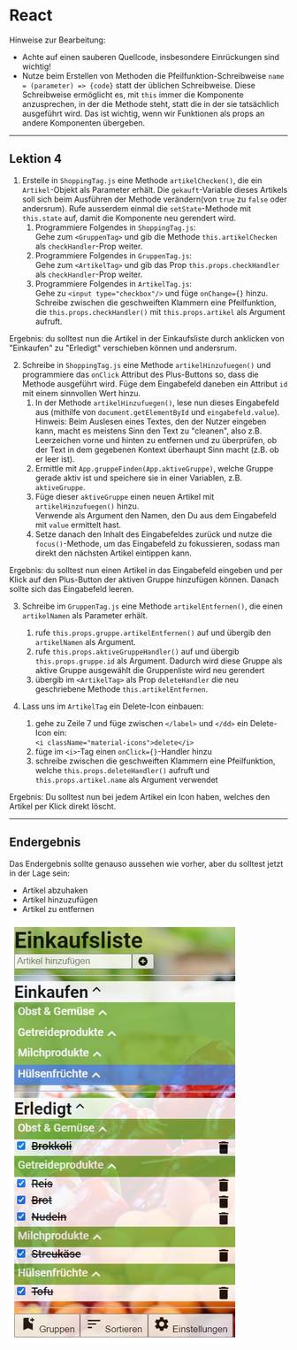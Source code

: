 # React
Hinweise zur Bearbeitung:
- Achte auf einen sauberen Quellcode, insbesondere Einrückungen sind wichtig!
- Nutze beim Erstellen von Methoden die Pfeilfunktion-Schreibweise `name = (parameter) => {code}` statt der üblichen Schreibweise.
  Diese Schreibweise ermöglicht es, mit `this` immer die Komponente anzusprechen, in der die Methode steht, statt die in
  der sie tatsächlich ausgeführt wird. Das ist wichtig, wenn wir Funktionen als props an andere Komponenten übergeben.
---

## Lektion 4
1. Erstelle in `ShoppingTag.js`  eine Methode `artikelChecken()`, die ein `Artikel`-Objekt als Parameter erhält.
Die `gekauft`-Variable dieses Artikels soll sich beim Ausführen der Methode verändern(von `true` zu `false` oder
andersrum). Rufe ausserdem einmal die `setState`-Methode mit `this.state` auf, damit die Komponente neu
gerendert wird. 
   1. Programmiere Folgendes in `ShoppingTag.js`:  
      Gehe zum `<GruppenTag>` und gib die Methode `this.artikelChecken` als `checkHandler`-Prop weiter.
   2. Programmiere Folgendes in `GruppenTag.js`:  
      Gehe zum `<ArtikelTag>` und gib das Prop `this.props.checkHandler` als `checkHandler`-Prop weiter.
   3. Programmiere Folgendes in `ArtikelTag.js`:  
      Gehe zu `<input type="checkbox"/>` und füge `onChange={}` hinzu. Schreibe zwischen die geschweiften Klammern eine Pfeilfunktion, 
      die `this.props.checkHandler()` mit `this.props.artikel` als Argument aufruft.

Ergebnis: du solltest nun die Artikel in der Einkaufsliste durch anklicken von "Einkaufen" zu "Erledigt" verschieben
können und andersrum.

2. Schreibe in `ShoppingTag.js` eine Methode `artikelHinzufuegen()` und programmiere das `onClick` Attribut des
Plus-Buttons so, dass die Methode ausgeführt wird. Füge dem Eingabefeld daneben ein Attribut `id` mit einem
sinnvollen Wert hinzu. 
   1. In der Methode `artikelHinzufuegen()`, lese nun dieses Eingabefeld aus (mithilfe von `document.getElementById` und `eingabefeld.value`). 
   Hinweis: Beim Auslesen eines Textes, den der Nutzer eingeben kann, macht es meistens Sinn den Text zu "cleanen",
   also z.B. Leerzeichen vorne und hinten zu entfernen und zu überprüfen, ob der Text in dem gegebenen Kontext überhaupt
   Sinn macht (z.B. ob er leer ist).
   2. Ermittle mit `App.gruppeFinden(App.aktiveGruppe)`, welche Gruppe gerade aktiv ist und speichere sie in einer
   Variablen, z.B. `aktiveGruppe`. 
   3. Füge dieser `aktiveGruppe` einen neuen Artikel mit `artikelHinzufuegen()` hinzu.  
   Verwende als Argument den Namen, den Du aus dem Eingabefeld mit `value` ermittelt hast. 
   4. Setze danach den Inhalt des Eingabefeldes zurück und nutze die `focus()`-Methode, um das Eingabefeld zu fokussieren, 
   sodass man direkt den nächsten Artikel eintippen kann.

Ergebnis: du solltest nun einen Artikel in das Eingabefeld eingeben und per Klick auf den Plus-Button der aktiven Gruppe
hinzufügen können. Danach sollte sich das Eingabefeld leeren.

3. Schreibe im `GruppenTag.js` eine Methode `artikelEntfernen()`, die einen `artikelNamen` als Parameter erhält.
   1. rufe `this.props.gruppe.artikelEntfernen()` auf und übergib den `artikelNamen` als Argument.
   2. rufe `this.props.aktiveGruppeHandler()` auf und übergib `this.props.gruppe.id` als Argument. Dadurch wird diese Gruppe als aktive Gruppe ausgewählt die Gruppenliste wird neu gerendert
   3. übergib im `<ArtikelTag>` als Prop `deleteHandler` die neu geschriebene Methode `this.artikelEntfernen`.
   
4. Lass uns im `ArtikelTag` ein Delete-Icon einbauen:
   1. gehe zu Zeile 7 und füge zwischen `</label>` und `</dd>` ein Delete-Icon ein:  
      `<i className="material-icons">delete</i>`
   2. füge im `<i>`-Tag einen `onClick={}`-Handler hinzu
   3. schreibe zwischen die geschweiften Klammern eine Pfeilfunktion, welche  `this.props.deleteHandler()` aufruft und `this.props.artikel.name` als Argument verwendet

Ergebnis: Du solltest nun bei jedem Artikel ein Icon haben, welches den Artikel per Klick direkt löscht.

---

## Endergebnis

Das Endergebnis sollte genauso aussehen wie vorher, aber du solltest jetzt in der Lage sein:

- Artikel abzuhaken
- Artikel hinzuzufügen
- Artikel zu entfernen

![Lektion 4](img/lektion4.png)
